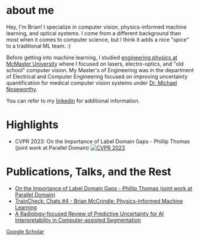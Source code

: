 # about me
Hey, I'm Brian! I specialize in computer vision, physics-informed machine learning, and optical systems. I come from a different background than most when it comes to computer science, but I think it adds a nice "spice" to a traditional ML team. :) 

Before getting into machine learning, I studied [engineering physics at McMaster University](https://www.eng.mcmaster.ca/engphys/) where I focused on lasers, electro-optics, and "old school" computer vision. My Master's of Engineering was in the department of Electrical and Computer Engineering focused on improving uncertainty quantification for medical computer vision systems under [Dr. Michael Noseworthy](https://www.eng.mcmaster.ca/faculty/michael-noseworthy/). 

You can refer to my [linkedin](https://www.linkedin.com/in/brianmccrindle/) for additional information.

# Highlights
* CVPR 2023: On the Importance of Label Domain Gaps - Phillip Thomas (joint work at Parallel Domain)
  [![CVPR 2023](https://img.youtube.com/vi/XPeltSxmOJI/maxresdefaul.jpg)](https://www.youtube.com/watch?v=XPeltSxmOJI)

# Publications, Talks, and the Rest
* [On the Importance of Label Domain Gaps - Phillip Thomas (joint work at Parallel Domain)](https://www.youtube.com/watch?v=XPeltSxmOJI)
* [TrainCheck: Chats #4 - Brian McCrindle: Physics-Informed Machine Learning](https://traincheck.buzzsprout.com/2139078/12686397-chats-4-brian-mccrindle-physics-informed-machine-learning)
* [A Radiology-focused Review of Predictive Uncertainty for AI Interpretability in Computer-assisted Segmentation](https://pubs.rsna.org/doi/full/10.1148/ryai.2021210031)

[Google Scholar](https://scholar.google.com/citations?hl=en&view_op=list_works&gmla=AMpAcmT-YCkjvjhHnV32GRTzB4ne8i1ZKpT4AUEBlHbsYpHn1PCTjj0w8jHuOFf1agDL7gbjbBduESzyG32QQQ&user=BsRPyEcAAAAJ)
